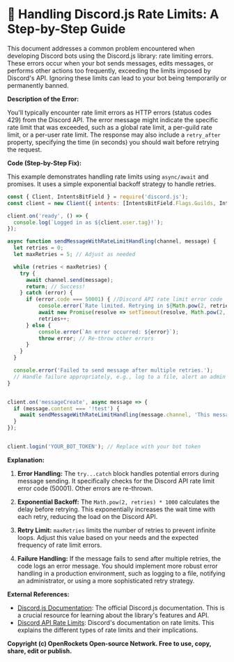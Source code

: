 # 🐞 Handling Discord.js Rate Limits: A Step-by-Step Guide


This document addresses a common problem encountered when developing Discord bots using the Discord.js library: rate limiting errors.  These errors occur when your bot sends messages, edits messages, or performs other actions too frequently, exceeding the limits imposed by Discord's API.  Ignoring these limits can lead to your bot being temporarily or permanently banned.

**Description of the Error:**

You'll typically encounter rate limit errors as HTTP errors (status codes 429) from the Discord API.  The error message might indicate the specific rate limit that was exceeded, such as a global rate limit, a per-guild rate limit, or a per-user rate limit.  The response may also include a `retry_after` property, specifying the time (in seconds) you should wait before retrying the request.

**Code (Step-by-Step Fix):**

This example demonstrates handling rate limits using `async/await` and promises.  It uses a simple exponential backoff strategy to handle retries.

```javascript
const { Client, IntentsBitField } = require('discord.js');
const client = new Client({ intents: [IntentsBitField.Flags.Guilds, IntentsBitField.Flags.GuildMessages] });

client.on('ready', () => {
  console.log(`Logged in as ${client.user.tag}!`);
});

async function sendMessageWithRateLimitHandling(channel, message) {
  let retries = 0;
  let maxRetries = 5; // Adjust as needed

  while (retries < maxRetries) {
    try {
      await channel.send(message);
      return; // Success!
    } catch (error) {
      if (error.code === 50001) { //Discord API rate limit error code
          console.error(`Rate limited. Retrying in ${Math.pow(2, retries) * 1000}ms...`);
          await new Promise(resolve => setTimeout(resolve, Math.pow(2, retries) * 1000)); // Exponential backoff
          retries++;
      } else {
          console.error(`An error occurred: ${error}`);
          throw error; // Re-throw other errors
      }
    }
  }

  console.error('Failed to send message after multiple retries.');
  // Handle failure appropriately, e.g., log to a file, alert an admin
}


client.on('messageCreate', async message => {
  if (message.content === '!test') {
    await sendMessageWithRateLimitHandling(message.channel, 'This message uses rate limit handling!');
  }
});


client.login('YOUR_BOT_TOKEN'); // Replace with your bot token
```

**Explanation:**

1. **Error Handling:** The `try...catch` block handles potential errors during message sending.  It specifically checks for the Discord API rate limit error code (50001).  Other errors are re-thrown.

2. **Exponential Backoff:** The `Math.pow(2, retries) * 1000` calculates the delay before retrying.  This exponentially increases the wait time with each retry, reducing the load on the Discord API.

3. **Retry Limit:** `maxRetries` limits the number of retries to prevent infinite loops.  Adjust this value based on your needs and the expected frequency of rate limit errors.

4. **Failure Handling:** If the message fails to send after multiple retries, the code logs an error message. You should implement more robust error handling in a production environment, such as logging to a file, notifying an administrator, or using a more sophisticated retry strategy.


**External References:**

* [Discord.js Documentation](https://discord.js.org/#/docs/main/stable/general/welcome): The official Discord.js documentation.  This is a crucial resource for learning about the library's features and API.
* [Discord API Rate Limits](https://discord.com/developers/docs/topics/rate-limits):  Discord's documentation on rate limits. This explains the different types of rate limits and their implications.


**Copyright (c) OpenRockets Open-source Network. Free to use, copy, share, edit or publish.**

